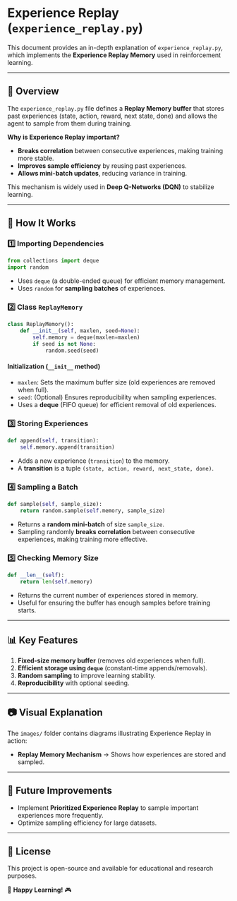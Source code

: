# Experience Replay (`experience_replay.py`)

This document provides an in-depth explanation of `experience_replay.py`, which implements the **Experience Replay Memory** used in reinforcement learning.

---

## 📜 Overview
The `experience_replay.py` file defines a **Replay Memory buffer** that stores past experiences (state, action, reward, next state, done) and allows the agent to sample from them during training.

**Why is Experience Replay important?**
- **Breaks correlation** between consecutive experiences, making training more stable.
- **Improves sample efficiency** by reusing past experiences.
- **Allows mini-batch updates**, reducing variance in training.

This mechanism is widely used in **Deep Q-Networks (DQN)** to stabilize learning.

---

## 🚀 How It Works

### **1️⃣ Importing Dependencies**
```python
from collections import deque
import random
```
- Uses `deque` (a double-ended queue) for efficient memory management.
- Uses `random` for **sampling batches** of experiences.

### **2️⃣ Class `ReplayMemory`**
```python
class ReplayMemory():
    def __init__(self, maxlen, seed=None):
        self.memory = deque(maxlen=maxlen)
        if seed is not None:
            random.seed(seed)
```
#### **Initialization (`__init__` method)**
- `maxlen`: Sets the maximum buffer size (old experiences are removed when full).
- `seed`: (Optional) Ensures reproducibility when sampling experiences.
- Uses a **deque** (FIFO queue) for efficient removal of old experiences.

### **3️⃣ Storing Experiences**
```python
def append(self, transition):
    self.memory.append(transition)
```
- Adds a new experience (`transition`) to the memory.
- A **transition** is a tuple `(state, action, reward, next_state, done)`.

### **4️⃣ Sampling a Batch**
```python
def sample(self, sample_size):
    return random.sample(self.memory, sample_size)
```
- Returns a **random mini-batch** of size `sample_size`.
- Sampling randomly **breaks correlation** between consecutive experiences, making training more effective.

### **5️⃣ Checking Memory Size**
```python
def __len__(self):
    return len(self.memory)
```
- Returns the current number of experiences stored in memory.
- Useful for ensuring the buffer has enough samples before training starts.

---

## 📊 Key Features
1. **Fixed-size memory buffer** (removes old experiences when full).
2. **Efficient storage using `deque`** (constant-time appends/removals).
3. **Random sampling** to improve learning stability.
4. **Reproducibility** with optional seeding.

---

## 📷 Visual Explanation

The `images/` folder contains diagrams illustrating Experience Replay in action:
- **Replay Memory Mechanism** → Shows how experiences are stored and sampled.

---

## 🔧 Future Improvements
- Implement **Prioritized Experience Replay** to sample important experiences more frequently.
- Optimize sampling efficiency for large datasets.

---

## 📝 License
This project is open-source and available for educational and research purposes.

🚀 **Happy Learning!** 🎮
